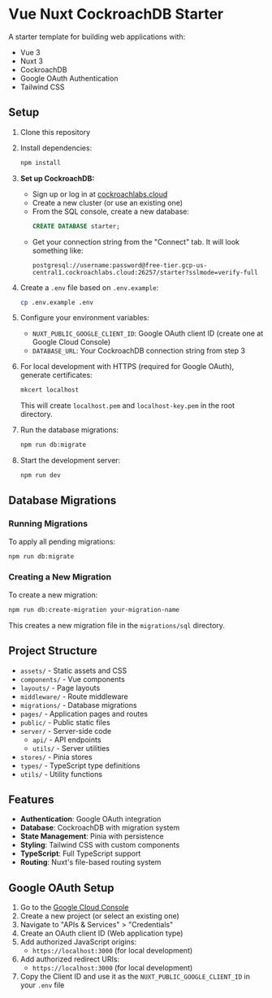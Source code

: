 # Vue Nuxt CockroachDB Starter

A starter template for building web applications with:
- Vue 3
- Nuxt 3
- CockroachDB
- Google OAuth Authentication
- Tailwind CSS

## Setup

1. Clone this repository
2. Install dependencies:
   ```bash
   npm install
   ```

3. **Set up CockroachDB:**
   - Sign up or log in at [cockroachlabs.cloud](https://cockroachlabs.cloud/)
   - Create a new cluster (or use an existing one)
   - From the SQL console, create a new database:
     ```sql
     CREATE DATABASE starter;
     ```
   - Get your connection string from the "Connect" tab. It will look something like:
     ```
     postgresql://username:password@free-tier.gcp-us-central1.cockroachlabs.cloud:26257/starter?sslmode=verify-full
     ```

4. Create a `.env` file based on `.env.example`:
   ```bash
   cp .env.example .env
   ```

5. Configure your environment variables:
   - `NUXT_PUBLIC_GOOGLE_CLIENT_ID`: Google OAuth client ID (create one at Google Cloud Console)
   - `DATABASE_URL`: Your CockroachDB connection string from step 3

6. For local development with HTTPS (required for Google OAuth), generate certificates:
   ```bash
   mkcert localhost
   ```
   This will create `localhost.pem` and `localhost-key.pem` in the root directory.

7. Run the database migrations:
   ```bash
   npm run db:migrate
   ```

8. Start the development server:
   ```bash
   npm run dev
   ```

## Database Migrations

### Running Migrations
To apply all pending migrations:
```bash
npm run db:migrate
```

### Creating a New Migration
To create a new migration:
```bash
npm run db:create-migration your-migration-name
```

This creates a new migration file in the `migrations/sql` directory.

## Project Structure

- `assets/` - Static assets and CSS
- `components/` - Vue components
- `layouts/` - Page layouts
- `middleware/` - Route middleware
- `migrations/` - Database migrations
- `pages/` - Application pages and routes
- `public/` - Public static files
- `server/` - Server-side code
  - `api/` - API endpoints
  - `utils/` - Server utilities
- `stores/` - Pinia stores
- `types/` - TypeScript type definitions
- `utils/` - Utility functions

## Features

- **Authentication**: Google OAuth integration
- **Database**: CockroachDB with migration system
- **State Management**: Pinia with persistence
- **Styling**: Tailwind CSS with custom components
- **TypeScript**: Full TypeScript support
- **Routing**: Nuxt's file-based routing system

## Google OAuth Setup

1. Go to the [Google Cloud Console](https://console.cloud.google.com/)
2. Create a new project (or select an existing one)
3. Navigate to "APIs & Services" > "Credentials"
4. Create an OAuth client ID (Web application type)
5. Add authorized JavaScript origins:
   - `https://localhost:3000` (for local development)
6. Add authorized redirect URIs:
   - `https://localhost:3000` (for local development)
7. Copy the Client ID and use it as the `NUXT_PUBLIC_GOOGLE_CLIENT_ID` in your `.env` file
